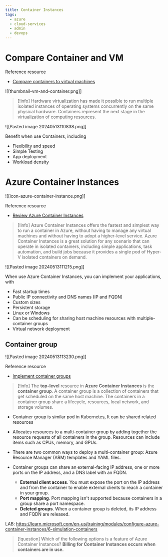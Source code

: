 ```yaml
---
title: Container Instances
tags:
  - azure
  - cloud-services
  - admin
  - devops
---
```

# Compare Container and VM

Reference resource

- [Compare containers to virtual machines](https://learn.microsoft.com/en-us/training/modules/configure-azure-container-instances/2-compare-containers-to-virtual-machines)

![[thumbnail-vm-and-container.png]]

>[!info]
>Hardware virtualization has made it possible to run multiple isolated instances of operating systems concurrently on the same physical hardware. Containers represent the next stage in the virtualization of computing resources.

![[Pasted image 20240513110838.png]]

Benefit when use Containers, including

- Flexibility and speed
- Simple Testing
- App deployment
- Workload density

# Azure Container Instances 

![[icon-azure-container-instance.png]]

Reference resource

- [Review Azure Container Instances](https://learn.microsoft.com/en-us/training/modules/configure-azure-container-instances/3-review)

>[!info]
>Azure Container Instances offers the fastest and simplest way to run a container in Azure, without having to manage any virtual machines and without having to adopt a higher-level service. Azure Container Instances is a great solution for any scenario that can operate in isolated containers, including simple applications, task automation, and build jobs because it provides a single pod of Hyper-V isolated containers on demand.

![[Pasted image 20240513111215.png]]

When use Azure Container Instances, you can implement your applications, with

- Fast startup times
- Public IP connectivity and DNS names (IP and FQDN)
- Custom sizes
- Persistent storage
- Linux or Windows
- Can be scheduling for sharing host machine resources with multiple-container groups
- Virtual network deployment
## Container group

![[Pasted image 20240513113230.png]]

Reference resource

- [Implement container groups](https://learn.microsoft.com/en-us/training/modules/configure-azure-container-instances/4-implement-container-groups)

>[!info]
>The **top-level** resource in **Azure Container Instances** is the **container group**. A container group is a collection of containers that get scheduled on the same host machine. The containers in a container group share a lifecycle, resources, local network, and storage volumes.

- Container group is similar pod in Kubernetes, It can be shared related resources
- Allocates resources to a multi-container group by adding together the resource requests of all containers in the group. Resources can include items such as CPUs, memory, and GPUs.
- There are two common ways to deploy a multi-container group: Azure Resource Manager (ARM) templates and YAML files.
- Container groups can share an external-facing IP address, one or more ports on the IP address, and a DNS label with an FQDN.
    
    - **External client access**. You must expose the port on the IP address and from the container to enable external clients to reach a container in your group.
    - **Port mapping**. Port mapping isn't supported because containers in a group share a port namespace.
    - **Deleted groups**. When a container group is deleted, its IP address and FQDN are released.

LAB: https://learn.microsoft.com/en-us/training/modules/configure-azure-container-instances/6-simulation-containers


>[!question]
>Which of the following options is a feature of Azure Container Instances?  **Billing for Container Instances occurs when containers are in use.**

